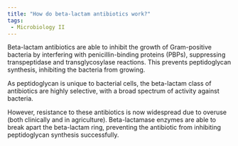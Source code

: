 ```yaml
---
title: "How do beta-lactam antibiotics work?"
tags:
 - Microbiology II
---
```

Beta-lactam antibiotics are able to inhibit the growth of Gram-positive bacteria by interfering with penicillin-binding proteins (PBPs), suppressing transpeptidase and transglycosylase reactions. This prevents peptidoglycan synthesis, inhibiting the bacteria from growing.  

As peptidoglycan is unique to bacterial cells, the beta-lactam class of antibiotics are highly selective, with a broad spectrum of activity against bacteria.  

However, resistance to these antibiotics is now widespread due to overuse (both clinically and in agriculture). Beta-lactamase enzymes are able to break apart the beta-lactam ring, preventing the antibiotic from inhibiting peptidoglycan synthesis successfully.
